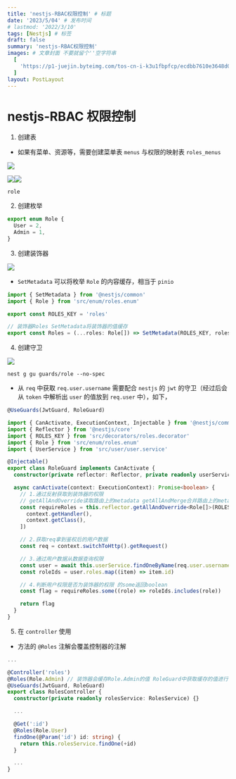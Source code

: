 ```yaml
---
title: 'nestjs-RBAC权限控制' # 标题
date: '2023/5/04' # 发布时间
# lastmod: '2022/3/10'
tags: [Nestjs] # 标签
draft: false
summary: 'nestjs-RBAC权限控制'
images: # 文章封面 不要就留个''空字符串
  [
    'https://p1-juejin.byteimg.com/tos-cn-i-k3u1fbpfcp/ecdbb7610e3648d0885d86143fbab531~tplv-k3u1fbpfcp-zoom-crop-mark:1512:1512:1512:851.awebp?',
  ]
layout: PostLayout
---
```


# nestjs-RBAC 权限控制

1.  创建表

- 如果有菜单、资源等，需要创建菜单表 `menus` 与权限的映射表 `roles_menus`

![](https://p3-juejin.byteimg.com/tos-cn-i-k3u1fbpfcp/9a548833d1684322b99b95d83d0ad1da~tplv-k3u1fbpfcp-zoom-1.image)

![](https://p3-juejin.byteimg.com/tos-cn-i-k3u1fbpfcp/d06296d447fb4631869d0ac7254b8c23~tplv-k3u1fbpfcp-zoom-1.image)![](https://p3-juejin.byteimg.com/tos-cn-i-k3u1fbpfcp/162517f5187746d2a5aab68738ae460d~tplv-k3u1fbpfcp-zoom-1.image)

`role`

2.  创建枚举

```ts
export enum Role {
  User = 2,
  Admin = 1,
}
```

3.  创建装饰器

![](https://p3-juejin.byteimg.com/tos-cn-i-k3u1fbpfcp/b83ed1c1e565400f910a1b79bcdaff8d~tplv-k3u1fbpfcp-zoom-1.image)

- `SetMetadata` 可以将枚举 `Role` 的内容缓存，相当于 `pinio`

```ts
import { SetMetadata } from '@nestjs/common'
import { Role } from 'src/enum/roles.enum'

export const ROLES_KEY = 'roles'

// 装饰器Roles SetMetadata将装饰器的值缓存
export const Roles = (...roles: Role[]) => SetMetadata(ROLES_KEY, roles)
```

4.  创建守卫

![](https://p3-juejin.byteimg.com/tos-cn-i-k3u1fbpfcp/d02824db91934be785aeb2ea6d93273e~tplv-k3u1fbpfcp-zoom-1.image)

```
nest g gu guards/role --no-spec
```

- 从 `req` 中获取 `req.user.username` 需要配合 `nestjs` 的 `jwt` 的守卫（经过后会从 `token` 中解析出 `user` 的值放到 `req.user` 中），如下，

```ts
@UseGuards(JwtGuard, RoleGuard)
```

```ts
import { CanActivate, ExecutionContext, Injectable } from '@nestjs/common'
import { Reflector } from '@nestjs/core'
import { ROLES_KEY } from 'src/decorators/roles.decorator'
import { Role } from 'src/enum/roles.enum'
import { UserService } from 'src/user/user.service'

@Injectable()
export class RoleGuard implements CanActivate {
  constructor(private reflector: Reflector, private readonly userService: UserService) {}

  async canActivate(context: ExecutionContext): Promise<boolean> {
    // 1.通过反射获取到装饰器的权限
    // getAllAndOverride读取路由上的metadata getAllAndMerge合并路由上的metadata
    const requireRoles = this.reflector.getAllAndOverride<Role[]>(ROLES_KEY, [
      context.getHandler(),
      context.getClass(),
    ])

    // 2.获取req拿到鉴权后的用户数据
    const req = context.switchToHttp().getRequest()

    // 3.通过用户数据从数据查询权限
    const user = await this.userService.findOneByName(req.user.username)
    const roleIds = user.roles.map((item) => item.id)

    // 4.判断用户权限是否为装饰器的权限 的some返回boolean
    const flag = requireRoles.some((role) => roleIds.includes(role))

    return flag
  }
}
```

5.  在 `controller` 使用

- 方法的 `@Roles` 注解会覆盖控制器的注解

```ts
...

@Controller('roles')
@Roles(Role.Admin) // 装饰器会缓存Role.Admin的值 RoleGuard中获取缓存的值进行守卫鉴权
@UseGuards(JwtGuard, RoleGuard)
export class RolesController {
  constructor(private readonly rolesService: RolesService) {}

  ...

  @Get(':id')
  @Roles(Role.User)
  findOne(@Param('id') id: string) {
    return this.rolesService.findOne(+id)
  }

  ...
}
```
